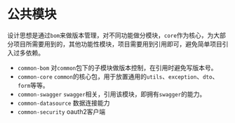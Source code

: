 # 公共模块
设计思想是通过`bom`来做版本管理，对不同功能做分模块，`core`作为核心，为大部分项目所需要用到的，其他功能性模块，项目需要用到引用即可，避免简单项目引入过多依赖。

- `common-bom` 对`common`包下的子模块做版本控制，在引用时避免写版本号。
- `common-core` `common`的核心包，用于放置通用的`utils`、`exception`、`dto`、`form`等等。
- `common-swagger` `swagger`相关，引用该模块，即拥有`swagger`的能力。      
- `common-datasource` 数据连接能力   
- `common-security` oauth2客户端